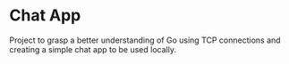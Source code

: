 # Chat App

Project to grasp a better understanding of Go using TCP connections and creating a simple chat app to be used locally.
